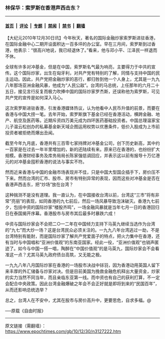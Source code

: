 ### 林保华：索罗斯在香港声西击东？

---

#### [首页](../../../..?n3127222) &nbsp;|&nbsp; [评论](../../../../../epoch-comment?n3127222) &nbsp;|&nbsp; [专题](../../../../../epoch-special?n3127222) &nbsp;|&nbsp; [禁闻](../../../../../epoch-news?n3127222) &nbsp;|&nbsp; [禁书](../../../../../books?n3127222) &nbsp;|&nbsp; [翻墙](https://github.com/gfw-breaker/nogfw/blob/master/README.md?n3127222)


<div class="post_content" id="artbody" itemprop="articleBody">
 <!-- article content begin -->
 <p>
  【大纪元2010年12月30日讯】今年秋天，著名的国际金融炒家索罗斯进驻香港，在国际金融中心二期开设面积达一百多坪的办公室。早在三月间，索罗斯到过香港，他表示：“很高兴地说，我已经退休了。”看来，他与邓小平、江泽民一样退而不休。
 </p>
 <p>
  全球有许多对冲基金，但是在中国，索罗斯名气最为响亮，主要得力于中共的宣传。这个国际炒家，出生在匈牙利，对共产党有特别的了解，同情与支持中国的民主运动。因此，共产党把金融炒家的恶行，都归咎到他一个人身上，尤其是一九九八年那场亚洲金融风暴，他成为“人民公敌”。台湾的马总统，上任那年的六月二十五日，接见言行反复而极力吹捧中国的国际炒家罗杰斯，还误称他为索罗斯，可见共产党的宣传是如何深入马心。
 </p>
 <p>
  这次索罗斯进驻香港，引发香港媒体热议，认为他看中人民币升值的前景，而要在香港与中国大捞一笔。去年开始，索罗斯旗下基金已经在香港活动，横跨金融、地产、航空及医药等。近期斥资四万美元成为四环医药基础投资者。中国总理温家宝儿子温云松创办的私募基金新天域企图运用权势以优惠条件，低价入股成为上市前投资者被拒绝而爆出丑闻。
 </p>
 <p>
  截至今年九月底，香港共有三百零七家持牌对冲基金公司，创下历史新高，其中约一百家是在过去一年半里增加的，新的还陆续有来。原来已在香港的，也纷纷扩大规模。香港财经事务及库务局局长陈家强低调回应，并表示这以前有报导十万亿港元的对冲基金囤积香港的说法与事实不符。
 </p>
 <p>
  然而近来香港与中国的金融市场表现并不佳，只是中国大型国企插手下，房价压不下来。然而台湾的汇市、股市、房市有特别异常的表现，因而这些对冲基金是否在香港声西击东，把“炒场”放在台湾？
 </p>
 <p>
  这种揣测不是没有道理。我一直认为，在中国接收台湾以前，台湾这“三市”将有非常“亮丽”的表现，如同香港的九七前后，然后一场风暴导致泡沫破灭。香港九七前夕，包括中资的国际炒家“楼股齐鸣”，一场金融风暴就是当年七月一日的香港回归日在泰国揭开序幕。香港股市与房市其后最多时暴跌六成！
 </p>
 <p>
  中资与国际炒家会不会把二○一二年在中国倾力支持下马英九继续当选作为台湾的“九七”而大炒一场？这是台湾民众必须关注的。一九九八年台湾逃过一劫，不是台湾特别有能耐，而是国际炒家了解共产党爱面子的特点，把火力集中在香港，还有当时与中国唱和“亚洲价值观”的东南亚国家。经此一役，“亚洲价值观”也销声匿迹了。如今与中国一搭一唱，陶醉在“中国价值观”的是马英九，国际炒家会不会看准这一点？尤其马英九政府债台高筑，又无能之极。
 </p>
 <p>
  一九九八年八月国际炒家在香港的一场股市决战中铩羽，因为香港动用英国人留下来丰厚的外汇储备与炒家对决。但是目前美国为挽救金融危机释出大量资金，炒家的实力当然不同当年，而且亲临东亚第一线。而中资也有自己的获利打算，不一定会配合中央政策。因此台湾金融爆破之年会不会正好就是即将到来的“民国百年”，从而还影响总统选举？
 </p>
 <p>
  总之，台湾人在不安中，尤其在股市与房价高升中，更要思危，自求多福。@
 </p>
 <p>
  ──原载《自由时报》
 </p>
 <!-- article content end -->
 <div id="below_article_ad">
 </div>
</div>


---

原文链接（需翻墙）：https://www.epochtimes.com/gb/10/12/30/n3127222.htm